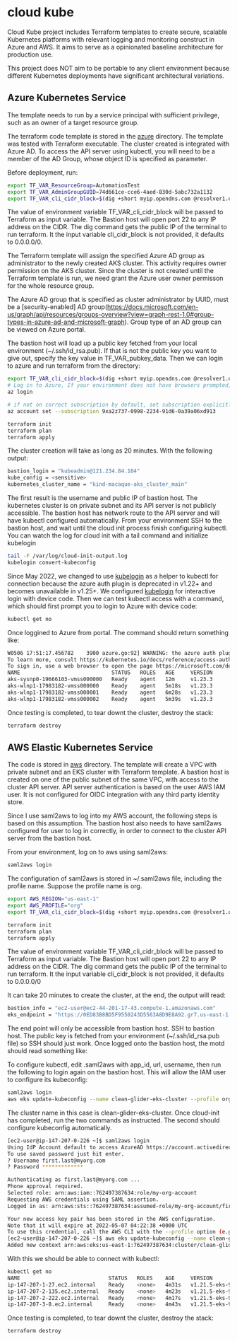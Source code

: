 # cloud kube

Cloud Kube project includes Terraform templates to create secure, scalable Kubernetes platforms with relevant logging and monitoring construct in Azure and AWS. It aims to serve as a opinionated baseline architecture for production use. 

This project does NOT aim to be portable to any client environment because different Kubernetes deployments have significant architectural variations.

## Azure Kubernetes Service
The template needs to run by a service principal with sufficient privilege, such as an owner of a target resource group.

The terraform code template is stored in the [azure](https://github.com/digihunch/cloudkube/tree/main/azure) directory. The template was tested with Terraform executable. The cluster created is integrated with Azure AD. To access the API server using kubectl, you will need to be a member of the AD Group, whose object ID is specified as parameter.

Before deployment, run:
```sh
export TF_VAR_ResourceGroup=AutomationTest
export TF_VAR_AdminGroupGUID=74d661ce-cce6-4aed-830d-5abc732a1132
export TF_VAR_cli_cidr_block=$(dig +short myip.opendns.com @resolver1.opendns.com)/32
```

The value of environment variable TF_VAR_cli_cidr_block will be passed to Terraform as input variable. The Bastion host will open port 22 to any IP address on the CIDR. The dig command gets the public IP of the terminal to run terraform. It the input variable cli_cidr_block is not provided, it defaults to 0.0.0.0/0.

The Terraform template will assign the specified Azure AD group as administrator to the newly created AKS cluster. This activity requires owner permission on the AKS cluster. Since the cluster is not created until the Terraform template is run, we need grant the Azure user owner permisson for the whole resource group.

The Azure AD group that is specified as cluster administrator by UUID, must be a [security-enabled] AD group(https://docs.microsoft.com/en-us/graph/api/resources/groups-overview?view=graph-rest-1.0#group-types-in-azure-ad-and-microsoft-graph). Group type of an AD group can be viewed on Azure portal.

The bastion host will load up a public key fetched from your local environment (~/.ssh/id_rsa.pub). If that is not the public key you want to give out, specify the key value in TF_VAR_pubkey_data.
Then we can login to azure and run terraform from the directory:
```sh
export TF_VAR_cli_cidr_block=$(dig +short myip.opendns.com @resolver1.opendns.com)/32
# Log in to Azure, If your environment does not have browsers prompted, use --use-device-code switch
az login

# if not on correct subscription by default, set subscription explicitly
az account set --subscription 9xa2z737-0998-2234-91d6-0a39a06xd913

terraform init
terraform plan
terraform apply
```
The cluster creation will take as long as 20 minutes. With the following output:
```sh
bastion_login = "kubeadmin@121.234.84.104"
kube_config = <sensitive>
kubernetes_cluster_name = "kind-macaque-aks_cluster_main"
```

The first result is the username and public IP of bastion host. The kubernetes cluster is on private subnet and its API server is not publicly accessible. The bastion host has network route to the API server and will have kubectl configured automatically. From your environment SSH to the bastion host, and wait until the cloud init process finish configuring kubectl. You can watch the log for cloud init with a tail command and initialize kubelogin
```sh
tail -F /var/log/cloud-init-output.log
kubelogin convert-kubeconfig
```
Since May 2022, we changed to use [kubelogin](https://github.com/Azure/kubelogin) as a helper to kubectl for connection because the azure auth plugin is deprecated in v1.22+ and becomes unavailable in v1.25+. We configured [kubelogin](https://github.com/Azure/kubelogin#device-code-flow-interactive) for interactive login with device code.
Then we can test kubectl access with a command, which should first prompt you to login to Azure with device code:
```sh
kubectl get no
```
Once loggined to Azure from portal. The command should return something like:
```sh
W0506 17:51:17.456782    3900 azure.go:92] WARNING: the azure auth plugin is deprecated in v1.22+, unavailable in v1.25+; use https://github.com/Azure/kubelogin instead.
To learn more, consult https://kubernetes.io/docs/reference/access-authn-authz/authentication/#client-go-credential-plugins
To sign in, use a web browser to open the page https://microsoft.com/devicelogin and enter the code EL2USX792 to authenticate.
NAME                             STATUS   ROLES   AGE     VERSION
aks-sysnp0-19666103-vmss000000   Ready    agent   12m     v1.23.3
aks-wlnp1-17983182-vmss000000    Ready    agent   5m18s   v1.23.3
aks-wlnp1-17983182-vmss000001    Ready    agent   6m28s   v1.23.3
aks-wlnp1-17983182-vmss000002    Ready    agent   5m39s   v1.23.3
```
Once testing is completed, to tear downt the cluster, destroy the stack:
```sh
terraform destroy
```
## AWS Elastic Kubernetes Service
The code is stored in [aws](https://github.com/digihunch/cloudkube/tree/main/aws) directory. The template will create a VPC with private subnet and an EKS cluster with Terraform template. A bastion host is created on one of the public subnet of the same VPC, with access to the cluster API server.
API server authentication is based on the user AWS IAM user. It is not configured for OIDC integration with any third party identity store.

Since I use saml2aws to log into my AWS account, the following steps is based on this assumption. The bastion host also needs to have saml2aws configured for user to log in correctly, in order to connect to the cluster API server from the bastion host.

From your environment, log on to aws using saml2aws:
```sh
saml2aws login
```
The configuration of saml2aws is stored in ~/.saml2aws file, including the profile name. Suppose the profile name is org.
```sh
export AWS_REGION="us-east-1"
export AWS_PROFILE="org"
export TF_VAR_cli_cidr_block=$(dig +short myip.opendns.com @resolver1.opendns.com)/32

terraform init
terraform plan
terraform apply
```
The value of environment variable TF_VAR_cli_cidr_block will be passed to Terraform as input variable. The Bastion host will open port 22 to any IP address on the CIDR. The dig command gets the public IP of the terminal to run terraform. It the input variable cli_cidr_block is not provided, it defaults to 0.0.0.0/0

It can take 20 minutes to create the cluster, at the end, the output will read:
```sh
bastion_info = "ec2-user@ec2-44-201-17-43.compute-1.amazonaws.com"
eks_endpoint = "https://0ED83B8BD5F9550243D5563A8D9E8A92.gr7.us-east-1.eks.amazonaws.com"
```
The end point will only be accessible from bastion host. SSH to bastion host. The public key is fetched from your environment (~/.ssh/id_rsa.pub file) so SSH should just work. Once logged onto the bastion host, the motd should read something like:

To configure kubectl, edit .saml2aws with app_id, url, username, then run the following to login again on the bastion host. This will allow the IAM user to configure its kubeconfig:
```sh
saml2aws login
aws eks update-kubeconfig --name clean-glider-eks-cluster --profile org --region us-east-1
```
The cluster name in this case is clean-glider-eks-cluster. Once cloud-init has completed, run the two commands as instructed. The second should configure kubeconfig automatically.
```sh
[ec2-user@ip-147-207-0-226 ~]$ saml2aws login
Using IdP Account default to access AzureAD https://account.activedirectory.windowsazure.com
To use saved password just hit enter.
? Username first.last@myorg.com
? Password *************

Authenticating as first.last@myorg.com ...
Phone approval required.
Selected role: arn:aws:iam::762497387634:role/my-org-account
Requesting AWS credentials using SAML assertion.
Logged in as: arn:aws:sts::762497387634:assumed-role/my-org-account/first.last@myorg.com

Your new access key pair has been stored in the AWS configuration.
Note that it will expire at 2022-05-07 04:22:38 +0000 UTC
To use this credential, call the AWS CLI with the --profile option (e.g. aws --profile org ec2 describe-instances).
[ec2-user@ip-147-207-0-226 ~]$ aws eks update-kubeconfig --name clean-glider-eks-cluster --profile org --region us-east-1
Added new context arn:aws:eks:us-east-1:762497387634:cluster/clean-glider-eks-cluster to /home/ec2-user/.kube/config
```
With this we should be able to connect with kubectl:
```sh
kubectl get no
NAME                            STATUS   ROLES    AGE     VERSION
ip-147-207-1-27.ec2.internal    Ready    <none>   4m31s   v1.21.5-eks-9017834
ip-147-207-2-135.ec2.internal   Ready    <none>   4m23s   v1.21.5-eks-9017834
ip-147-207-2-222.ec2.internal   Ready    <none>   4m17s   v1.21.5-eks-9017834
ip-147-207-3-8.ec2.internal     Ready    <none>   4m43s   v1.21.5-eks-9017834
```
Once testing is completed, to tear downt the cluster, destroy the stack:
```sh
terraform destroy
```
